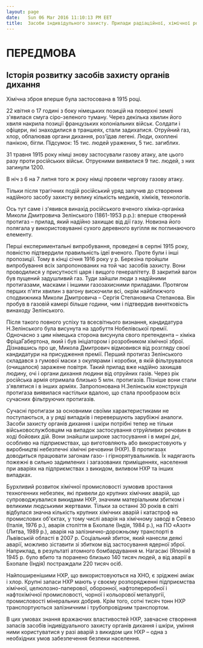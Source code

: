 ```yaml
---
layout: page
date:   Sun 06 Mar 2016 11:10:13 PM EET
title:  Засоби індивідульного захисту. Прилади радіаційної, хімічної розвідки та дозиметричного контролю
---
```


# ПЕРЕДМОВА

## Історія розвитку засобів захисту органів дихання

Хімічна зброя вперше була застосована в 1915 році.

22 квітня о 17 годині з боку німецьких позицій на поверхні землі з'явилася смуга сіро-зеленого туману. Через декілька хвилин його хвиля накрила позиції французьких колоніальних військ. Солдати і офіцери, які знаходилися в траншеях, стали задихатися. Отруйний газ, хлор, обпалював органи дихання, роз'їдав легені. Люди, охоплені панікою, бігли. Підсумок: 15 тис. людей уражених, 5 тис. загиблих.

31 травня 1915 року німці знову застосували газову атаку, але цього разу проти російських військ. Отруєними виявилися 9 тис. людей, з них загинули 1200.

В ніч з 6 на 7 липня того ж року німці провели чергову газову атаку.

Тільки після трагічних подій російський уряд залучив до створення надійного засобу захисту велику кількість медиків, хіміків, технологів.

Ось тут саме і з'явився винахід російського вченого хіміка-органіка Миколи Дмитровича Зелінського (1861-1953 р.р.): вперше створений протигаз – прилад, який надійно захищає від дії газу. Новизна його полягала у використовуванні сухого деревного вугілля як поглинаючого елементу.

Перші експериментальні випробування, проведені в серпні 1915 року, повністю підтвердили правильність ідеї вченого. Проте були і інші пропозиції. Тому в кінці січня 1916 року у р. Березіна пройшли випробування всіх запропонованих на той час засобів захисту. Вони проводилися у присутності царя і вищого генералітету. В закритий вагон був пущений задушливий газ. Туди зайшли люди з надійними протигазами, масками і іншими газозахисними приладами. Протягом перших п'яти хвилин з вагону вискочили всі, окрім найближчого сподвижника Миколи Дмитровича – Сергія Степановича Степанова. Він пробув в газовій камері більше години, чим і підтвердив винятковість винаходу Зелінського.

Після такого повного успіху та всесвітнього визнання, кандидатура Н.Зелінського була висунута на здобуття Нобелівської премії. Одночасно з цим німецька сторона висунула свого претендента – хіміка ФріцаГабертона, який і був ініціатором і розробником хімічної зброї. Дізнавшись про це, Микола Дмитрович відмовився від розгляду своєї кандидатури на присудження премії.
Перший протигаз Зелінського складався з гумової маски з окулярами і коробки, в якій фільтрувалося (очищалося) заражене повітря. Такий прилад вже надійно захищав людину, очі і органи дихання людини від отруйних газів.
Через рік російська армія отримала близько 5 млн. протигазів. Пізніше вони стали з'являтися і в інших арміях.
Запропонована Н.Зелінськім конструкція протигаза виявилася настільки вдалою, що стала прообразом всіх сучасних фільтруючих протигазів.

Сучасні протигази за основними своїми характеристиками не поступаються, а у ряді випадків і перевершують зарубіжні аналоги.
Засоби захисту органів дихання і шкіри потрібні тепер не тільки військовослужбовцям на випадок застосування отруйливих речовин в ході бойових дій. Вони знайшли широке застосування і в мирні дні, особливо на підприємствах, що виготовляють або використовують у виробництві небезпечні хімічні речовини (НХР). В протигазах доводиться працювати загонам газо- і гірнорятувальників. Їх надягають пожежні в сильно задимлених і загазованих приміщеннях, населення при аваріях на підприємствах з викидом, виливом НХР та інших випадках. 

Бурхливий розвиток хімічної промисловості зумовив зростання техногенних небезпек, які привели до крупних хімічних аварій, що супроводжувалися викидами НХР, значним матеріальним збитком і великими людськими жертвами.
Тільки за останні 30 років в світі відбулася значна кількість крупних хімічних аварій і катастроф на промислових об'єктах, у тому числі аварія на хімічному заводі в Севезо (Італія, 1976 р.), аварія століття в Бхопале (Індія, 1984 р.), на ПО «Азот» (Литва, 1989 р.), аварія на залізнично-дорожньому транспорті в Львівській області в 2007 р. Соціальний збиток, який нанесли деякі аварії, можливо зіставити зі збитком від застосування ядерної зброї. Наприклад, в результаті атомного бомбардування м. Нагасакі (Японія) в 1945 р. було вбито та поранено близько 140 тисяч людей, а від аварії в Бхопале (Індія) постраждали 220 тисяч осіб. 

Найпоширенішими НХР, що використовуються на ХНО, є зріджені аміак і хлор. Крупні запаси НХР мають у своєму розпорядженні підприємства хімічної, целюлозно-паперової, оборонної, нафтопереробної і нафтохімічної промисловості, чорної і кольорової металургії, промисловості мінеральних добрив. Крім того, сотні тисяч тонн НХР транспортуються залізничним і трубопровідним транспортом.

В цих умовах знання вражаючих властивостей НХР, завчасне створення запасів засобів індивідуального захисту органів дихання і шкіри, уміння ними користуватися у разі аварій з викидом цих НХР – одна з необхідних умов забезпечення безпеки населення.

